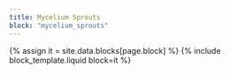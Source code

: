 ```yaml
---
title: Mycelium Sprouts
block: "mycelium_sprouts"
---
```


{% assign it = site.data.blocks[page.block] %}
{% include block_template.liquid block=it %}

